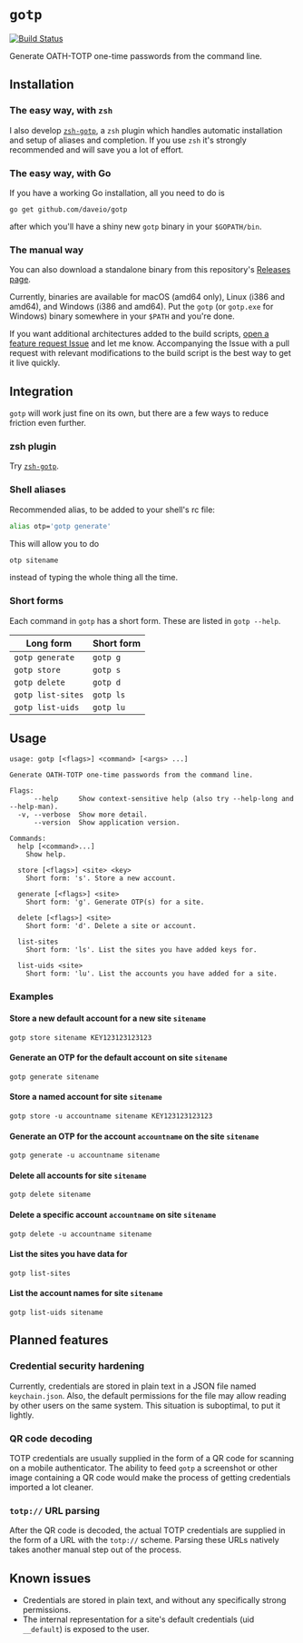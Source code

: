 # `gotp`

[![Build Status](https://travis-ci.com/daveio/gotp.svg?branch=master)](https://travis-ci.com/daveio/gotp)

Generate OATH-TOTP one-time passwords from the command line.

## Installation

### The easy way, with `zsh`

I also develop [`zsh-gotp`][link-zsh-gotp], a `zsh` plugin which handles automatic installation and setup of aliases and completion. If you use `zsh` it's strongly recommended and will save you a lot of effort.

### The easy way, with Go

If you have a working Go installation, all you need to do is

`go get github.com/daveio/gotp`

after which you'll have a shiny new `gotp` binary in your `$GOPATH/bin`.

### The manual way

You can also download a standalone binary from this repository's [Releases page][link-gotp-releases].

Currently, binaries are available for macOS (amd64 only), Linux (i386 and amd64), and Windows (i386 and amd64). Put the `gotp` (or `gotp.exe` for Windows) binary somewhere in your `$PATH` and you're done.

If you want additional architectures added to the build scripts, [open a feature request Issue][link-open-feature-request] and let me know. Accompanying the Issue with a pull request with relevant modifications to the build script is the best way to get it live quickly.

## Integration

`gotp` will work just fine on its own, but there are a few ways to reduce friction even further.

### zsh plugin

Try [`zsh-gotp`][link-zsh-gotp].

### Shell aliases

Recommended alias, to be added to your shell's rc file:

```sh
alias otp='gotp generate'
```

This will allow you to do

```sh
otp sitename
```

instead of typing the whole thing all the time.

### Short forms

Each command in `gotp` has a short form. These are listed in `gotp --help`.

|Long form        |Short form|
|-----------------|----------|
|`gotp generate`  |`gotp g`  |
|`gotp store`     |`gotp s`  |
|`gotp delete`    |`gotp d`  |
|`gotp list-sites`|`gotp ls` |
|`gotp list-uids` |`gotp lu` |

## Usage

```text
usage: gotp [<flags>] <command> [<args> ...]

Generate OATH-TOTP one-time passwords from the command line.

Flags:
      --help     Show context-sensitive help (also try --help-long and --help-man).
  -v, --verbose  Show more detail.
      --version  Show application version.

Commands:
  help [<command>...]
    Show help.

  store [<flags>] <site> <key>
    Short form: 's'. Store a new account.

  generate [<flags>] <site>
    Short form: 'g'. Generate OTP(s) for a site.

  delete [<flags>] <site>
    Short form: 'd'. Delete a site or account.

  list-sites
    Short form: 'ls'. List the sites you have added keys for.

  list-uids <site>
    Short form: 'lu'. List the accounts you have added for a site.
```

### Examples

#### Store a new default account for a new site `sitename`

`gotp store sitename KEY123123123123`

#### Generate an OTP for the default account on site `sitename`

`gotp generate sitename`

#### Store a named account for site `sitename`

`gotp store -u accountname sitename KEY123123123123`

#### Generate an OTP for the account `accountname` on the site `sitename`

`gotp generate -u accountname sitename`

#### Delete all accounts for site `sitename`

`gotp delete sitename`

#### Delete a specific account `accountname` on site `sitename`

`gotp delete -u accountname sitename`

#### List the sites you have data for

`gotp list-sites`

#### List the account names for site `sitename`

`gotp list-uids sitename`

## Planned features

### Credential security hardening

Currently, credentials are stored in plain text in a JSON file named `keychain.json`. Also, the default permissions for the file may allow reading by other users on the same system. This situation is suboptimal, to put it lightly.

### QR code decoding

TOTP credentials are usually supplied in the form of a QR code for scanning on a mobile authenticator. The ability to feed `gotp` a screenshot or other image containing a QR code would make the process of getting credentials imported a lot cleaner.

### `totp://` URL parsing

After the QR code is decoded, the actual TOTP credentials are supplied in the form of a URL with the `totp://` scheme. Parsing these URLs natively takes another manual step out of the process.

## Known issues

* Credentials are stored in plain text, and without any specifically strong permissions.
* The internal representation for a site's default credentials (uid `__default`) is exposed to the user.

[link-zsh-gotp]: https://github.com/daveio/zsh-gotp
[link-gotp-releases]: https://github.com/daveio/gotp/releases
[link-open-feature-request]: https://github.com/daveio/gotp/issues/new?assignees=&labels=&template=feature_request.md&title=
